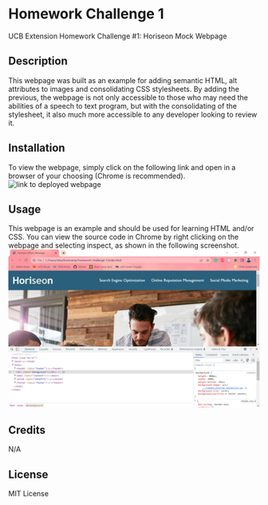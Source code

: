 # Homework Challenge 1
UCB Extension Homework Challenge #1: Horiseon Mock Webpage

## Description
This webpage was built as an example for adding semantic HTML, alt attributes to images and consolidating CSS stylesheets. By adding the previous, the webpage is not only accessible to those who may need the abilities of a speech to text program, but with the consolidating of the stylesheet, it also much more accessible to any developer looking to review it. 

## Installation
To view the webpage, simply click on the following link and open in a browser of your choosing (Chrome is recommended). 
![link to deployed webpage]()

## Usage
This webpage is an example and should be used for learning HTML and/or CSS. You can view the source code in Chrome by right clicking on the webpage and selecting inspect, as shown in the following screenshot. 
![screenshot of webpage source code in Chrome browser](assets/images/screenshot.png)

## Credits
N/A

## License
MIT License


